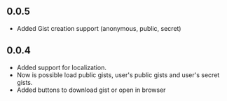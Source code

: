## 0.0.5
* Added Gist creation support (anonymous, public, secret)
## 0.0.4
* Added support for localization.
* Now is possible load public gists, user's public gists and user's secret gists.
* Added buttons to download gist or open in browser
